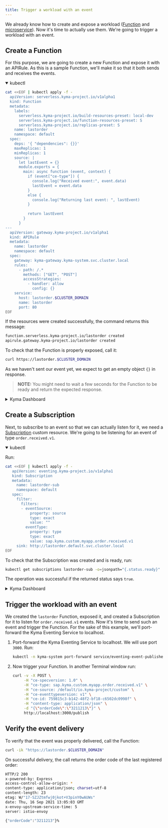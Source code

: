 ```yaml
---
title: Trigger a workload with an event
---
```


We already know how to create and expose a workload ([Function](02-deploy-expose-function.md) and [microservice](03-deploy-expose-microservice.md)). 
Now it's time to actually use them.
We're going to trigger a workload with an event. 

## Create a Function 

For this purpose, we are going to create a new Function and expose it with an APIRule. As this is a sample Function, we'll make it so that it both sends and receives the events. 

<div tabs name="Deploy a Function" group="trigger-workload">
  <details open>
  <summary label="kubectl">
  kubectl
  </summary>

```bash
cat <<EOF | kubectl apply -f -
  apiVersion: serverless.kyma-project.io/v1alpha1
  kind: Function
  metadata:
    labels:
      serverless.kyma-project.io/build-resources-preset: local-dev
      serverless.kyma-project.io/function-resources-preset: S
      serverless.kyma-project.io/replicas-preset: S
    name: lastorder
    namespace: default
  spec:
    deps: '{ "dependencies": {}}'
    maxReplicas: 1
    minReplicas: 1
    source: |
      let lastEvent = {}
      module.exports = {
        main: async function (event, context) {
          if (event["ce-type"]) {
            console.log("Received event:", event.data)
            lastEvent = event.data
          }
          else {
            console.log("Returning last event: ", lastEvent)
          }
          
          return lastEvent 
        } 
      }
---
  apiVersion: gateway.kyma-project.io/v1alpha1
  kind: APIRule
  metadata:
    name: lastorder
    namespace: default
  spec:
    gateway: kyma-gateway.kyma-system.svc.cluster.local
    rules:
      - path: /.*
        methods: ["GET", "POST"]
        accessStrategies:
          - handler: allow
            config: {}
    service:
      host: lastorder.$CLUSTER_DOMAIN
      name: lastorder
      port: 80
EOF
```

If the resources were created successfully, the command returns this message:

```bash
function.serverless.kyma-project.io/lastorder created
apirule.gateway.kyma-project.io/lastorder created
```

To check that the Function is properly exposed, call it: 

```bash
curl https://lastorder.$CLUSTER_DOMAIN
```

As we haven't sent our event yet, we expect to get an empty object `{}` in response.

> **NOTE:** You might need to wait a few seconds for the Function to be ready and return the expected response.

  </details>
  <details>
  <summary label="Kyma Dashboard">
  Kyma Dashboard
  </summary>

1. From the left navigation, go to **Workloads** > **Functions** and click **Create Function +**.
2. Name the Function `lastorder` and click **Create**.
3. In the inline editor for the Function, modify its source replacing it with this code:
    ```js
    let lastEvent = {}
    module.exports = {
      main: async function (event, context) {
        if (event["ce-type"]) {
          console.log("Received event:", event.data)
          lastEvent = event.data
        }
        else {
          console.log("Returning last event: ", lastEvent)
        }
        
        return lastEvent 
      } 
    }
    ```
4. Click on **Save**
5. In your Function's view, go to the **Configuration** tab.
6. Click on **Create API Rule +**.
7. Provide the **Name** (`lastorder`) and **Subdomain** (`lastorder`) and click **Create**.
    > **NOTE:** Alternatively, from the left navigation go to **Discovery and Network** > **API Rules**, click on **Create API Rule +**, and continue with step 3, selecting the appropriate **Service** from the dropdown menu.

To check that the Function is properly exposed, call it. 
In your Function's **Configuration** tab, click on the API Rule's **Host**. This opens the Function's external address as a new page. As we haven't sent our event yet, we expect the page to return an empty object `{}`.

  </details>
</div>

## Create a Subscription

Next, to subscribe to an event so that we can actually listen for it, we need a [Subscription](../05-technical-reference/00-custom-resources/evnt-01-subscription.md) custom resource. We're going to be listening for an event of type `order.received.v1`. 

<div tabs name="Create a Subscription" group="trigger-workload">
  <details open>
  <summary label="kubectl">
  kubectl
  </summary>

Run: 
```bash
cat <<EOF | kubectl apply -f -
   apiVersion: eventing.kyma-project.io/v1alpha1
   kind: Subscription
   metadata:
     name: lastorder-sub
     namespace: default
   spec:
     filter:
       filters:
       - eventSource:
           property: source
           type: exact
           value: ""
         eventType:
           property: type
           type: exact
           value: sap.kyma.custom.myapp.order.received.v1
     sink: http://lastorder.default.svc.cluster.local
EOF
```

To check that the Subscription was created and is ready, run:
```bash
kubectl get subscriptions lastorder-sub -o=jsonpath="{.status.ready}"
```

The operation was successful if the returned status says `true`.

  </details>
  <details>
  <summary label="Kyma Dashboard">
  Kyma Dashboard
  </summary>

1. Go back to your `lastorder` Function's view in Kyma Dashboard.
2. In the **Configuration** tab, click on **Create Subscription+**.
3. Provide the following parameters:
    - **Subscription name**: `lastorder-sub`
    - **Application name**: `myapp`
    - **Event name**: `order.received`
    - **Event version**: `v1`

    - **Event type** is generated automatically. For this example, it's `sap.kyma.custom.myapp.order.received.v1`. 
    
4. Click **Create**. 

  </details>
</div>

## Trigger the workload with an event

We created the `lastorder` Function, exposed it, and created a Subscription for it to listen for `order.received.v1` events. Now it's time to send such an event and trigger the Function. For the sake of this example, we'll port-forward the Kyma Eventing Service to localhost. 

1. Port-forward the Kyma Eventing Service to localhost. We will use port `3000`. Run: 
   ```bash
   kubectl -n kyma-system port-forward service/eventing-event-publisher-proxy 3000:80
   ```
2. Now trigger your Function. In another Terminal window run: 

   ```bash
   curl -v -X POST \
        -H "ce-specversion: 1.0" \
        -H "ce-type: sap.kyma.custom.myapp.order.received.v1" \
        -H "ce-source: /default/io.kyma-project/custom" \
        -H "ce-eventtypeversion: v1" \
        -H "ce-id: 759815c3-b142-48f2-bf18-c6502dc0998f" \
        -H "content-type: application/json" \
        -d "{\"orderCode\":\"3211213\"}" \
        http://localhost:3000/publish
   ```

## Verify the event delivery

To verify that the event was properly delivered, call the Function: 

```bash
curl -ik "https://lastorder.$CLUSTER_DOMAIN"
```

On successful delivery, the call returns the order code of the last registered order: 

```bash
HTTP/2 200
x-powered-by: Express
access-control-allow-origin: *
content-type: application/json; charset=utf-8
content-length: 23
etag: W/"17-SZJZtmfwj0jkot+V3pinY0wAUWs"
date: Thu, 16 Sep 2021 13:05:03 GMT
x-envoy-upstream-service-time: 5
server: istio-envoy

{"orderCode":"3211213"}%
```

